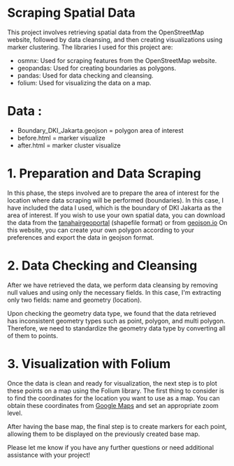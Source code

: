 # Scraping Spatial Data

This project involves retrieving spatial data from the OpenStreetMap website, followed by data cleansing, and then creating visualizations using marker clustering.
The libraries I used for this project are:

- osmnx: Used for scraping features from the OpenStreetMap website.
- geopandas: Used for creating boundaries as polygons.
- pandas: Used for data checking and cleansing.
- folium: Used for visualizing the data on a map.

# Data :
- Boundary_DKI_Jakarta.geojson = polygon area of interest
- before.html = marker visualize
- after.html = marker cluster visualize

# 1. Preparation and Data Scraping
In this phase, the steps involved are to prepare the area of interest for the location where data scraping will be performed (boundaries). In this case, I have included the data I used, which is the boundary of DKI Jakarta as the area of interest.
If you wish to use your own spatial data, you can download the data from the [tanahairgeoportal](https://tanahair.indonesia.go.id/portal-web) (shapefile format) or from [geojson.io](http://geojson.io/#map=2/0/20) On this website, you can create your own polygon according to your preferences and export the data in geojson format.

# 2. Data Checking and Cleansing

After we have retrieved the data, we perform data cleansing by removing null values and using only the necessary fields. In this case, I'm extracting only two fields: name and geometry (location).

Upon checking the geometry data type, we found that the data retrieved has inconsistent geometry types such as point, polygon, and multi polygon. Therefore, we need to standardize the geometry data type by converting all of them to points.

# 3. Visualization with Folium

Once the data is clean and ready for visualization, the next step is to plot these points on a map using the Folium library. The first thing to consider is to find the coordinates for the location you want to use as a map. You can obtain these coordinates from [Google Maps](https://www.google.com/maps/) and set an appropriate zoom level.

After having the base map, the final step is to create markers for each point, allowing them to be displayed on the previously created base map.

Please let me know if you have any further questions or need additional assistance with your project!

